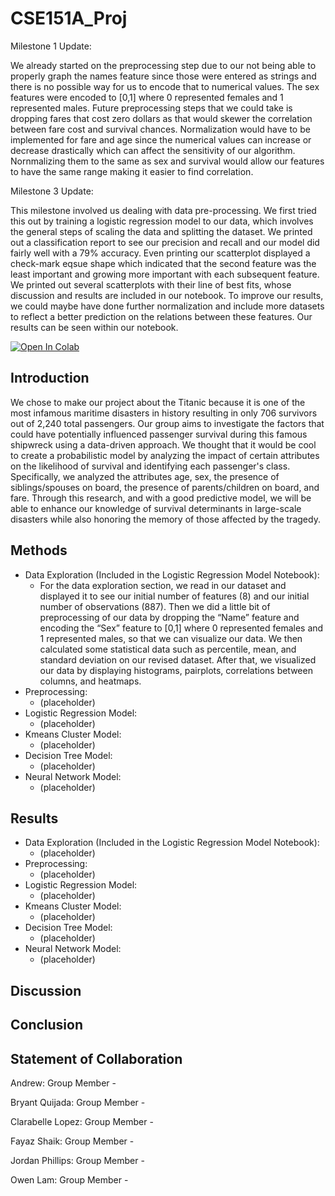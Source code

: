 # CSE151A_Proj

Milestone 1 Update:

We already started on the preprocessing step due to our not being able to properly graph the names feature since those were entered as strings and there is no possible way for us to encode that to numerical values. The sex features were encoded to [0,1] where 0 represented females and 1 represented males. Future preprocessing steps that we could take is dropping fares that cost zero dollars as that would skewer the correlation between fare cost and survival chances. Normalization would have to be implemented for fare and age since the numerical values can increase or decrease drastically which can affect the sensitivity of our algorithm. Nornmalizing them to the same as sex and survival would allow our features to have the same range making it easier to find correlation. 

Milestone 3 Update:

This milestone involved us dealing with data pre-processing. We first tried this out by training a logistic regression model to our data, which involves the general steps of scaling the data and splitting the dataset. We printed out a classification report to see our precision and recall and our model did fairly well with a 79% accuracy. Even printing our scatterplot displayed a check-mark eqsue shape which indicated that the second feature was the least important and growing more important with each subsequent feature. We printed out several scatterplots with their line of best fits, whose discussion and results are included in our notebook. To improve our results, we could maybe have done further normalization and include more datasets to reflect a better prediction on the relations between these features. Our results can be seen within our notebook.



<a target="_blank" href="https://colab.research.google.com/github/CBelleLopez/CSE151A_Proj/blob/main/Project_WriteUp.ipynb">
  <img src="https://colab.research.google.com/assets/colab-badge.svg" alt="Open In Colab"/>
</a>

## Introduction
We chose to make our project about the Titanic because it is one of the most infamous maritime disasters in history resulting in only 706 survivors out of 2,240 total passengers. Our group aims to investigate the factors that could have potentially influenced passenger survival during this famous shipwreck using a data-driven approach. We thought that it would be cool to create a probabilistic model by analyzing the impact of certain attributes on the likelihood of survival and identifying each passenger's class. Specifically, we analyzed the attributes age, sex, the presence of siblings/spouses on board, the presence of parents/children on board, and fare. Through this research, and with a good predictive model, we will be able to enhance our knowledge of survival determinants in large-scale disasters while also honoring the memory of those affected by the tragedy. 

## Methods
  * Data Exploration (Included in the Logistic Regression Model Notebook):
    * For the data exploration section, we read in our dataset and displayed it to see our initial number of features (8) and our initial number of observations (887). Then we did a little bit of preprocessing of our data by dropping the “Name” feature and encoding the “Sex” feature to [0,1] where 0 represented females and 1 represented males, so that we can visualize our data. We then calculated some statistical data such as percentile, mean, and standard deviation on our revised dataset. After that, we visualized our data by displaying histograms, pairplots, correlations between columns, and heatmaps. 
  * Preprocessing:
    * (placeholder)
  * Logistic Regression Model:
    * (placeholder)
  * Kmeans Cluster Model: 
    * (placeholder)
  * Decision Tree Model: 
    * (placeholder)
  * Neural Network Model: 
    * (placeholder)

## Results
  * Data Exploration (Included in the Logistic Regression Model Notebook):
    * (placeholder)
  * Preprocessing:
    * (placeholder)
  * Logistic Regression Model:
    * (placeholder)
  * Kmeans Cluster Model: 
    * (placeholder)
  * Decision Tree Model: 
    * (placeholder)
  * Neural Network Model: 
    * (placeholder)

## Discussion

## Conclusion

## Statement of Collaboration
Andrew: Group Member - 

Bryant Quijada: Group Member -  

Clarabelle Lopez: Group Member -  

Fayaz Shaik: Group Member -  

Jordan Phillips: Group Member -  

Owen Lam: Group Member -  
